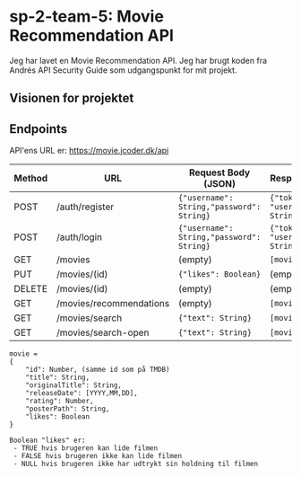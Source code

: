 # sp-2-team-5: Movie Recommendation API

Jeg har lavet en Movie Recommendation API.
Jeg har brugt koden fra Andrés API Security Guide som udgangspunkt for mit projekt.

## Visionen for projektet

## Endpoints

API'ens URL er: https://movie.jcoder.dk/api

| Method | URL                     | Request Body (JSON)     | Response (JSON)                         | Roles  |
|--------|-------------------------|-------------------------|-----------------------------------------|--------|
| POST   | /auth/register          | `{"username": String,"password": String}` | `{"token": String, "username": String}` | ANYONE |
| POST   | /auth/login             | `{"username": String,"password": String}`                  | `{"token": String, "username": String}` | ANYONE |
| GET    | /movies                 | (empty)                 | `[movie,movie,...]`                     | USER   |
| PUT    | /movies/(id)            | `{"likes": Boolean}`    | (empty)                                 | USER   |
| DELETE | /movies/(id)            | (empty)                 | (empty)                                 | USER   |
| GET    | /movies/recommendations | (empty)                 | `[movie,movie,...]`                     | USER   |
| GET    | /movies/search          | `{"text": String}`      | `[movie,movie,...]`                     | USER   |
| GET    | /movies/search-open     | `{"text": String}`      | `[movie,movie,...]`                     | ANYONE |

```
movie =
{
    "id": Number, (samme id som på TMDB)
    "title": String,
    "originalTitle": String,
    "releaseDate": [YYYY,MM,DD],
    "rating": Number,
    "posterPath": String,
    "likes": Boolean
}

Boolean "likes" er:
 - TRUE hvis brugeren kan lide filmen
 - FALSE hvis brugeren ikke kan lide filmen
 - NULL hvis brugeren ikke har udtrykt sin holdning til filmen
```